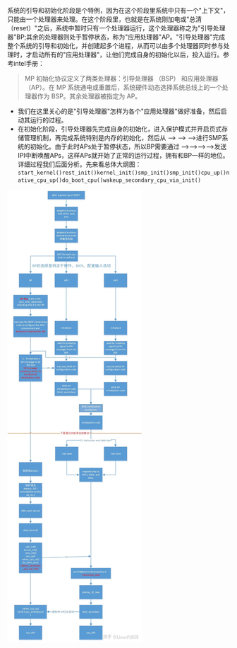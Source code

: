 系统的引导和初始化阶段是个特例，因为在这个阶段里系统中只有一个"上下文"，只能由一个处理器来处理。在这个阶段里，也就是在系统刚加电或"总清（reset）"之后，系统中暂时只有一个处理器运行，这个处理器称之为"引导处理器"BP;其余的处理器则处于暂停状态，称为"应用处理器"AP。"引导处理器"完成整个系统的引导和初始化，并创建起多个进程，从而可以由多个处理器同时参与处理时，才启动所有的"应用处理器"，让他们完成自身的初始化以后，投入运行。参考intel手册：

> MP 初始化协议定义了两类处理器：引导处理器 （BSP） 和应用处理器 （AP）。在 MP 系统通电或重置后，系统硬件动态选择系统总线上的一个处理器作为 BSP。其余处理器被指定为 AP。

* 我们在这里关心的是"引导处理器"怎样为各个"应用处理器"做好准备，然后启动其运行的过程。
* 在初始化阶段，引导处理器先完成自身的初始化，进入保护模式并开启页式存储管理机制，再完成系统特别是内存的初始化，然后从 –&gt; –&gt; –&gt;进行SMP系统的初始化。由于此时APs处于暂停状态，所以BP需要通过 –&gt;–&gt;–&gt;–&gt;发送IPI中断唤醒APs，这样APs就开始了正常的运行过程，拥有和BP一样的地位。详细过程我们后面分析。先来看总体大纲图：
  `start_kernel()rest_init()kernel_init()smp_init()smp_init()cpu_up()native_cpu_up()do_boot_cpu()wakeup_secondary_cpu_via_init()`

![](/assets/compute-hardware-cpu-smpboot1.png)



